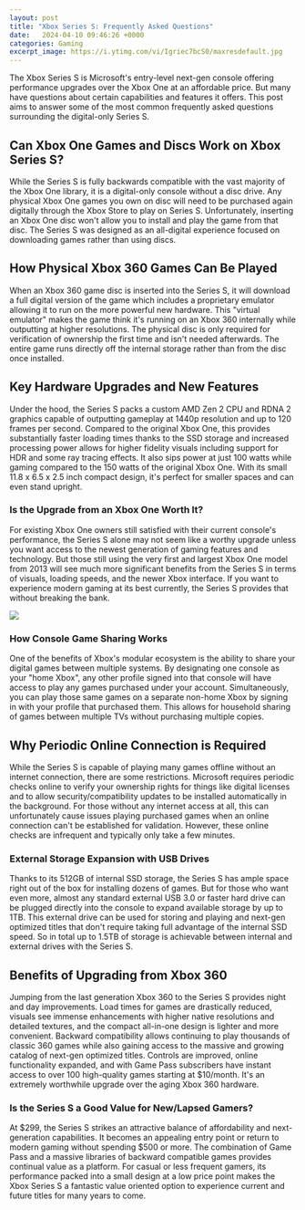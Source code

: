 ```yaml
---
layout: post
title: "Xbox Series S: Frequently Asked Questions"
date:   2024-04-10 09:46:26 +0000
categories: Gaming
excerpt_image: https://i.ytimg.com/vi/Igriec7bcS0/maxresdefault.jpg
---
```


The Xbox Series S is Microsoft's entry-level next-gen console offering performance upgrades over the Xbox One at an affordable price. But many have questions about certain capabilities and features it offers. This post aims to answer some of the most common frequently asked questions surrounding the digital-only Series S.
## Can Xbox One Games and Discs Work on Xbox Series S?
While the Series S is fully backwards compatible with the vast majority of the Xbox One library, it is a digital-only console without a disc drive. Any physical Xbox One games you own on disc will need to be purchased again digitally through the Xbox Store to play on Series S. Unfortunately, inserting an Xbox One disc won't allow you to install and play the game from that disc. The Series S was designed as an all-digital experience focused on downloading games rather than using discs.
## How Physical Xbox 360 Games Can Be Played  
When an Xbox 360 game disc is inserted into the Series S, it will download a full digital version of the game which includes a proprietary emulator allowing it to run on the more powerful new hardware. This "virtual emulator" makes the game think it's running on an Xbox 360 internally while outputting at higher resolutions. The physical disc is only required for verification of ownership the first time and isn't needed afterwards. The entire game runs directly off the internal storage rather than from the disc once installed.
## Key Hardware Upgrades and New Features
Under the hood, the Series S packs a custom AMD Zen 2 CPU and RDNA 2 graphics capable of outputting gameplay at 1440p resolution and up to 120 frames per second. Compared to the original Xbox One, this provides substantially faster loading times thanks to the SSD storage and increased processing power allows for higher fidelity visuals including support for HDR and some ray tracing effects. It also sips power at just 100 watts while gaming compared to the 150 watts of the original Xbox One. With its small 11.8 x 6.5 x 2.5 inch compact design, it's perfect for smaller spaces and can even stand upright.
### Is the Upgrade from an Xbox One Worth It?
For existing Xbox One owners still satisfied with their current console's performance, the Series S alone may not seem like a worthy upgrade unless you want access to the newest generation of gaming features and technology. But those still using the very first and largest Xbox One model from 2013 will see much more significant benefits from the Series S in terms of visuals, loading speeds, and the newer Xbox interface. If you want to experience modern gaming at its best currently, the Series S provides that without breaking the bank.

![](https://i.ytimg.com/vi/Igriec7bcS0/maxresdefault.jpg)
### How Console Game Sharing Works
One of the benefits of Xbox's modular ecosystem is the ability to share your digital games between multiple systems. By designating one console as your "home Xbox", any other profile signed into that console will have access to play any games purchased under your account. Simultaneously, you can play those same games on a separate non-home Xbox by signing in with your profile that purchased them. This allows for household sharing of games between multiple TVs without purchasing multiple copies.
## Why Periodic Online Connection is Required  
While the Series S is capable of playing many games offline without an internet connection, there are some restrictions. Microsoft requires periodic checks online to verify your ownership rights for things like digital licenses and to allow security/compatibility updates to be installed automatically in the background. For those without any internet access at all, this can unfortunately cause issues playing purchased games when an online connection can't be established for validation. However, these online checks are infrequent and typically only take a few minutes.
### External Storage Expansion with USB Drives
Thanks to its 512GB of internal SSD storage, the Series S has ample space right out of the box for installing dozens of games. But for those who want even more, almost any standard external USB 3.0 or faster hard drive can be plugged directly into the console to expand available storage by up to 1TB. This external drive can be used for storing and playing and next-gen optimized titles that don't require taking full advantage of the internal SSD speed. So in total up to 1.5TB of storage is achievable between internal and external drives with the Series S.
## Benefits of Upgrading from Xbox 360
Jumping from the last generation Xbox 360 to the Series S provides night and day improvements. Load times for games are drastically reduced, visuals see immense enhancements with higher native resolutions and detailed textures, and the compact all-in-one design is lighter and more convenient. Backward compatibility allows continuing to play thousands of classic 360 games while also gaining access to the massive and growing catalog of next-gen optimized titles. Controls are improved, online functionality expanded, and with Game Pass subscribers have instant access to over 100 high-quality games starting at $10/month. It's an extremely worthwhile upgrade over the aging Xbox 360 hardware.
### Is the Series S a Good Value for New/Lapsed Gamers? 
At $299, the Series S strikes an attractive balance of affordability and next-generation capabilities. It becomes an appealing entry point or return to modern gaming without spending $500 or more. The combination of Game Pass and a massive libraries of backward compatible games provides continual value as a platform. For casual or less frequent gamers, its performance packed into a small design at a low price point makes the Xbox Series S a fantastic value oriented option to experience current and future titles for many years to come.